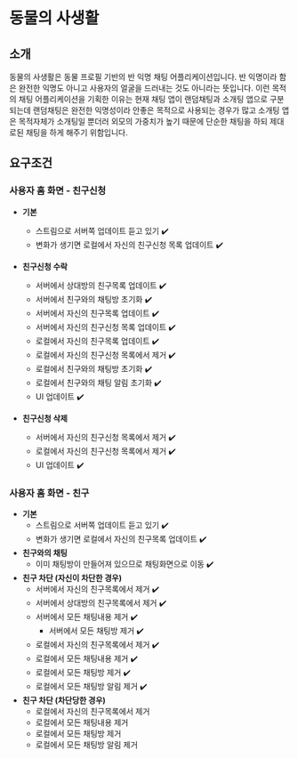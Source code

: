 # 동물의 사생활

## 소개

동물의 사생활은 동물 프로필 기반의 반 익명 채팅 어플리케이션입니다. 반 익명이라 함은 완전한 익명도 아니고 사용자의 얼굴을 드러내는 것도 아니라는 뜻입니다. 이런 목적의 채팅 어플리케이션을 기획한 이유는 현재 채팅 앱이 랜덤채팅과 소개팅 앱으로 구분되는데 랜덤채팅은 완전한 익명성이라 안좋은 목적으로 사용되는 경우가 많고 소개팅 앱은 목적자체가 소개팅일 뿐더러 외모의 가중치가 높기 때문에 단순한 채팅을 하되 제대로된 채팅을 하게 해주기 위함입니다.

## 요구조건

### 사용자 홈 화면 - 친구신청

* **기본**
  * 스트림으로 서버쪽 업데이트 듣고 있기 :heavy_check_mark:
  * 변화가 생기면 로컬에서 자신의 친구신청 목록 업데이트 :heavy_check_mark:

* **친구신청 수락**
  * 서버에서 상대방의 친구목록 업데이트 :heavy_check_mark:
  * 서버에서 친구와의 채팅방 초기화 :heavy_check_mark:
  * 서버에서 자신의 친구목록 업데이트 :heavy_check_mark:
  * 서버에서 자신의 친구신청 목록 업데이트 :heavy_check_mark:
  * 로컬에서 자신의 친구목록 업데이트 :heavy_check_mark:
  * 로컬에서 자신의 친구신청 목록에서 제거 :heavy_check_mark:
  * 로컬에서 친구와의 채팅방 초기화 :heavy_check_mark:
  * 로컬에서 친구와의 채팅 알림 초기화 :heavy_check_mark:
  * UI 업데이트 :heavy_check_mark:
* **친구신청 삭제**
  * 서버에서 자신의 친구신청 목록에서 제거 :heavy_check_mark:
  * 로컬에서 자신의 친구신청 목록에서 제거 :heavy_check_mark:
  * UI 업데이트 :heavy_check_mark:

### 사용자 홈 화면 - 친구

* **기본**
  * 스트림으로 서버쪽 업데이트 듣고 있기 :heavy_check_mark:
  * 변화가 생기면 로컬에서 자신의 친구목록 업데이트 :heavy_check_mark:
* **친구와의 채팅**
  * 이미 채팅방이 만들어져 있으므로 채팅화면으로 이동 :heavy_check_mark:
* **친구 차단 (자신이 차단한 경우)**
  * 서버에서 자신의 친구목록에서 제거 :heavy_check_mark:
  * 서버에서 상대방의 친구목록에서 제거 :heavy_check_mark:
  * 서버에서 모든 채팅내용 제거 :heavy_check_mark:
    * 서버에서 모든 채팅방 제거 :heavy_check_mark:
  * 로컬에서 자신의 친구목록에서 제거 :heavy_check_mark:
  * 로컬에서 모든 채팅내용 제거 :heavy_check_mark:
  * 로컬에서 모든 채팅방 제거 :heavy_check_mark:
  * 로컬에서 모든 채팅방 알림 제거 :heavy_check_mark:
* **친구 차단 (차단당한 경우)**
  * 로컬에서 자신의 친구목록에서 제거
  * 로컬에서 모든 채팅내용 제거
  * 로컬에서 모든 채팅방 제거
  * 로컬에서 모든 채팅방 알림 제거